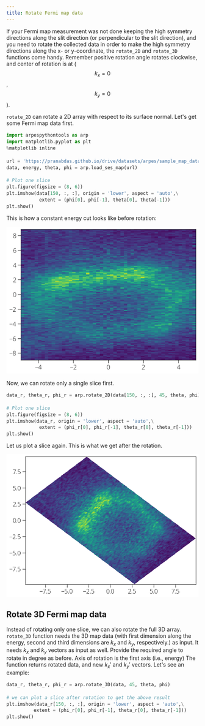 ```yaml
---
title: Rotate Fermi map data
---
```

If your Fermi map measurement was not done keeping the high symmetry directions
along the slit direction (or perpendicular to the slit direction), and you need
to rotate the collected data in order to make the high symmetry directions along
the x- or y-coordinate, the `rotate_2D` and `rotate_3D` functions come handy.
Remember positive rotation angle rotates clockwise, and center of rotation is at
($$k_x=0$$, $$k_y=0$$).

`rotate_2D` can rotate a 2D array with respect to its surface normal. Let's get
some Fermi map data first.

```python
import arpespythontools as arp
import matplotlib.pyplot as plt
%matplotlib inline

url = 'https://pranabdas.github.io/drive/datasets/arpes/sample_map_data.zip'
data, energy, theta, phi = arp.load_ses_map(url)

# Plot one slice
plt.figure(figsize = (8, 6))
plt.imshow(data[150, :, :], origin = 'lower', aspect = 'auto',\
            extent = (phi[0], phi[-1], theta[0], theta[-1]))
plt.show()
```

This is how a constant energy cut looks like before rotation:

![rotate-before](/img/rotate-before.png)

Now, we can rotate only a single slice first.

```python
data_r, theta_r, phi_r = arp.rotate_2D(data[150, :, :], 45, theta, phi)

# Plot one slice
plt.figure(figsize = (8, 6))
plt.imshow(data_r, origin = 'lower', aspect = 'auto',\
            extent = (phi_r[0], phi_r[-1], theta_r[0], theta_r[-1]))
plt.show()
```
Let us plot a slice again. This is what we get after the rotation.

![rotate-after](/img/rotate-after.png)

## Rotate 3D Fermi map data

Instead of rotating only one slice, we can also rotate the full 3D array.
`rotate_3D` function needs the 3D map data (with first dimension along the
energy, second and third dimensions are $k_x$ and $k_y$, respectively.) as
input. It needs $k_x$ and $k_y$ vectors as input as well. Provide the required
angle to rotate in degree as before. Axis of rotation is the first axis (i.e.,
energy) The function returns rotated data, and new $k_x'$ and $k_y'$ vectors.
Let's see an example:

```python
data_r, theta_r, phi_r = arp.rotate_3D(data, 45, theta, phi)

# we can plot a slice after rotation to get the above result
plt.imshow(data_r[150, :, :], origin = 'lower', aspect = 'auto',\
          extent = (phi_r[0], phi_r[-1], theta_r[0], theta_r[-1]))
plt.show()
```
